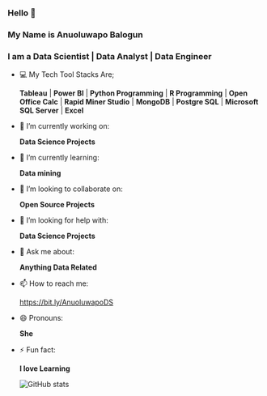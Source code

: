 ### Hello 👋
### My Name is Anuoluwapo Balogun
### I am a Data Scientist | Data Analyst | Data Engineer

<!--
**Designegycreatives/Designegycreatives** is a ✨ _special_ ✨ repository because its `README.md` (this file) appears on your GitHub profile.
-->

- :computer: My Tech Tool Stacks Are;

  **Tableau** | **Power BI** | **Python Programming** | **R Programming** | **Open Office Calc** | **Rapid Miner Studio** | **MongoDB** | **Postgre SQL** | **Microsoft SQL Server** | **Excel**
  
- 🔭 I’m currently working on: 

  **Data Science Projects**

- 🌱 I’m currently learning:

  **Data mining**
  
- 👯 I’m looking to collaborate on:

  **Open Source Projects**
  
- 🤔 I’m looking for help with: 

  **Data Science Projects**
  
- 💬 Ask me about:
 
  **Anything Data Related**
  
- 📫 How to reach me:
 
  https://bit.ly/AnuoluwapoDS
  
- 😄 Pronouns: 

  **She**

- ⚡ Fun fact:

  **I love Learning**
  
   ![GitHub stats](https://github-readme-stats.vercel.app/api?username=designegycreatives&show_icons=true&hide=contribs,prs,issues&theme=github_dark)

  
  <!--
 [![GitHub stats](https://github-readme-stats.vercel.app/api?username=designegycreatives&show_icons=true)](https://github.com/anuraghazra/github-readme-stats)
 -->
 
 [![Readme Card](https://github-readme-stats.vercel.app/api/pin/?username=designegycreatives&repo=github-readme-stats&show_owner)](https://github.com/Designegycreatives/github-readme-stats)
